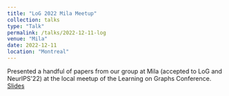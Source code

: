 ```yaml
---
title: "LoG 2022 Mila Meetup"
collection: talks
type: "Talk"
permalink: /talks/2022-12-11-log
venue: "Mila"
date: 2022-12-11
location: "Montreal"
---
```


Presented a handful of papers from our group at Mila (accepted to LoG and NeurIPS'22) at the local meetup of the Learning on Graphs Conference. [Slides](/files/2022/LOG_Meetup2022.pdf)
